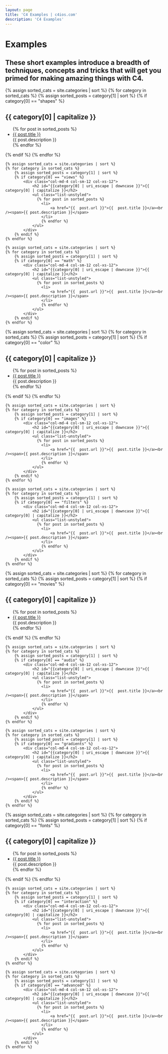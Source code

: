 ```yaml
---
layout: page
title: 'C4 Examples | c4ios.com'
description: 'C4 Examples'
---
```


# Examples

<div class="row">
	<div class="col-md-12 col-sm-12 col-xs-12">
		<h2>These short examples introduce a breadth of techniques, concepts and tricks that will get you primed for making amazing things with C4.</h2>
	</div>
</div>

<div class="row examples-index">
	{% assign sorted_cats = site.categories | sort %}
	{% for category in sorted_cats %}
		{% assign sorted_posts = category[1] | sort %}
		{% if category[0] == "shapes" %}
			<div class="col-md-4 col-sm-12 col-xs-12">
				<h2 id="{{category[0] | uri_escape | downcase }}">{{ category[0] | capitalize }}</h2>
				<ul class="list-unstyled">
				  {% for post in sorted_posts %} 
				 	<li>
				 		<a href="{{  post.url }}">{{  post.title }}</a><br /><span>{{ post.description }}</span>
				 	</li>
				 	{% endfor %}
				</ul>
			</div>
		{% endif %}
	{% endfor %}

	{% assign sorted_cats = site.categories | sort %}
	{% for category in sorted_cats %}
		{% assign sorted_posts = category[1] | sort %}
		{% if category[0] == "views" %}
			<div class="col-md-4 col-sm-12 col-xs-12">
				<h2 id="{{category[0] | uri_escape | downcase }}">{{ category[0] | capitalize }}</h2>
				<ul class="list-unstyled">
				  {% for post in sorted_posts %} 
				 	<li>
				 		<a href="{{  post.url }}">{{  post.title }}</a><br /><span>{{ post.description }}</span>
				 	</li>
				 	{% endfor %}
				</ul>
			</div>
		{% endif %}
	{% endfor %}

	{% assign sorted_cats = site.categories | sort %}
	{% for category in sorted_cats %}
		{% assign sorted_posts = category[1] | sort %}
		{% if category[0] == "math" %}
			<div class="col-md-4 col-sm-12 col-xs-12">
				<h2 id="{{category[0] | uri_escape | downcase }}">{{ category[0] | capitalize }}</h2>
				<ul class="list-unstyled">
				  {% for post in sorted_posts %} 
				 	<li>
				 		<a href="{{  post.url }}">{{  post.title }}</a><br /><span>{{ post.description }}</span>
				 	</li>
				 	{% endfor %}
				</ul>
			</div>
		{% endif %}
	{% endfor %}
</div>

<div class="row examples-index">
	{% assign sorted_cats = site.categories | sort %}
	{% for category in sorted_cats %}
		{% assign sorted_posts = category[1] | sort %}
		{% if category[0] == "color" %}
			<div class="col-md-4 col-sm-12 col-xs-12">
				<h2 id="{{category[0] | uri_escape | downcase }}">{{ category[0] | capitalize }}</h2>
				<ul class="list-unstyled">
				  {% for post in sorted_posts %} 
				 	<li>
				 		<a href="{{  post.url }}">{{  post.title }}</a><br /><span>{{ post.description }}</span>
				 	</li>
				 	{% endfor %}
				</ul>
			</div>
		{% endif %}
	{% endfor %}

	{% assign sorted_cats = site.categories | sort %}
	{% for category in sorted_cats %}
		{% assign sorted_posts = category[1] | sort %}
		{% if category[0] == "images" %}
			<div class="col-md-4 col-sm-12 col-xs-12">
				<h2 id="{{category[0] | uri_escape | downcase }}">{{ category[0] | capitalize }}</h2>
				<ul class="list-unstyled">
				  {% for post in sorted_posts %} 
				 	<li>
				 		<a href="{{  post.url }}">{{  post.title }}</a><br /><span>{{ post.description }}</span>
				 	</li>
				 	{% endfor %}
				</ul>
			</div>
		{% endif %}
	{% endfor %}

	{% assign sorted_cats = site.categories | sort %}
	{% for category in sorted_cats %}
		{% assign sorted_posts = category[1] | sort %}
		{% if category[0] == "filters" %}
			<div class="col-md-4 col-sm-12 col-xs-12">
				<h2 id="{{category[0] | uri_escape | downcase }}">{{ category[0] | capitalize }}</h2>
				<ul class="list-unstyled">
				  {% for post in sorted_posts %} 
				 	<li>
				 		<a href="{{  post.url }}">{{  post.title }}</a><br /><span>{{ post.description }}</span>
				 	</li>
				 	{% endfor %}
				</ul>
			</div>
		{% endif %}
	{% endfor %}
</div>

<div class="row examples-index">
	{% assign sorted_cats = site.categories | sort %}
	{% for category in sorted_cats %}
		{% assign sorted_posts = category[1] | sort %}
		{% if category[0] == "movies" %}
			<div class="col-md-4 col-sm-12 col-xs-12">
				<h2 id="{{category[0] | uri_escape | downcase }}">{{ category[0] | capitalize }}</h2>
				<ul class="list-unstyled">
				  {% for post in sorted_posts %} 
				 	<li>
				 		<a href="{{  post.url }}">{{  post.title }}</a><br /><span>{{ post.description }}</span>
				 	</li>
				 	{% endfor %}
				</ul>
			</div>
		{% endif %}
	{% endfor %}

	{% assign sorted_cats = site.categories | sort %}
	{% for category in sorted_cats %}
		{% assign sorted_posts = category[1] | sort %}
		{% if category[0] == "audio" %}
			<div class="col-md-4 col-sm-12 col-xs-12">
				<h2 id="{{category[0] | uri_escape | downcase }}">{{ category[0] | capitalize }}</h2>
				<ul class="list-unstyled">
				  {% for post in sorted_posts %} 
				 	<li>
				 		<a href="{{  post.url }}">{{  post.title }}</a><br /><span>{{ post.description }}</span>
				 	</li>
				 	{% endfor %}
				</ul>
			</div>
		{% endif %}
	{% endfor %}

	{% assign sorted_cats = site.categories | sort %}
	{% for category in sorted_cats %}
		{% assign sorted_posts = category[1] | sort %}
		{% if category[0] == "gradients" %}
			<div class="col-md-4 col-sm-12 col-xs-12">
				<h2 id="{{category[0] | uri_escape | downcase }}">{{ category[0] | capitalize }}</h2>
				<ul class="list-unstyled">
				  {% for post in sorted_posts %} 
				 	<li>
				 		<a href="{{  post.url }}">{{  post.title }}</a><br /><span>{{ post.description }}</span>
				 	</li>
				 	{% endfor %}
				</ul>
			</div>
		{% endif %}
	{% endfor %}
</div>

<div class="row examples-index">
	{% assign sorted_cats = site.categories | sort %}
	{% for category in sorted_cats %}
		{% assign sorted_posts = category[1] | sort %}
		{% if category[0] == "fonts" %}
			<div class="col-md-4 col-sm-12 col-xs-12">
				<h2 id="{{category[0] | uri_escape | downcase }}">{{ category[0] | capitalize }}</h2>
				<ul class="list-unstyled">
				  {% for post in sorted_posts %} 
				 	<li>
				 		<a href="{{  post.url }}">{{  post.title }}</a><br /><span>{{ post.description }}</span>
				 	</li>
				 	{% endfor %}
				</ul>
			</div>
		{% endif %}
	{% endfor %}

	{% assign sorted_cats = site.categories | sort %}
	{% for category in sorted_cats %}
		{% assign sorted_posts = category[1] | sort %}
		{% if category[0] == "interaction" %}
			<div class="col-md-4 col-sm-12 col-xs-12">
				<h2 id="{{category[0] | uri_escape | downcase }}">{{ category[0] | capitalize }}</h2>
				<ul class="list-unstyled">
				  {% for post in sorted_posts %} 
				 	<li>
				 		<a href="{{  post.url }}">{{  post.title }}</a><br /><span>{{ post.description }}</span>
				 	</li>
				 	{% endfor %}
				</ul>
			</div>
		{% endif %}
	{% endfor %}

	{% assign sorted_cats = site.categories | sort %}
	{% for category in sorted_cats %}
		{% assign sorted_posts = category[1] | sort %}
		{% if category[0] == "advanced" %}
			<div class="col-md-4 col-sm-12 col-xs-12">
				<h2 id="{{category[0] | uri_escape | downcase }}">{{ category[0] | capitalize }}</h2>
				<ul class="list-unstyled">
				  {% for post in sorted_posts %} 
				 	<li>
				 		<a href="{{  post.url }}">{{  post.title }}</a><br /><span>{{ post.description }}</span>
				 	</li>
				 	{% endfor %}
				</ul>
			</div>
		{% endif %}
	{% endfor %}
</div>